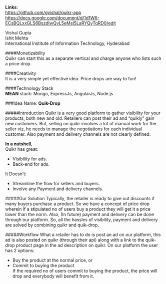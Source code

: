 **Links**:  
https://github.com/gvishal/quikr-app  
https://docs.google.com/document/d/1d1W6-ECsBQLxxGLS6BszdIwQvL5eMsI5LaRYQyTqRD0/edit

Vishal Gupta  
Ishit Mehta  
International Institute of Information Technology, Hyderabad  

####Monetizability  
Quikr can start this as a separate vertical and charge anyone who lists such a price drop.

####Creativity  
It is a very simple yet effective idea. Price drops are way to fun!

####Technology Stack  
**MEAN** stack: Mongo, ExpressJs, AngularJs, Node.js

###Idea Name: **Quik-Drop** 

#####Introduction
Quikr is a very good platform to gather visibility for your products, both new and old. Retailers can post their ad and “quikly” gain new customers. But, selling on quikr involves a lot of manual work for the seller viz, he needs to manage the negotiations for each individual customer. Also payment and delivery channels are not clearly defined.

**In a nutshell**,  
Quikr has great:  
* Visibility for ads.
* Back-end for ads.

It Doesn’t:
* Streamline the flow for sellers and buyers.
* Involve any Payment and delivery channels.

#####Our Solution
Typically, the retailer is ready to give out discounts if many buyers purchase a product. So we have a concept of price drop wherein if a stipulated no of users buy a product they will get it a price lower than the norm. Also, (In future) payment and delivery can be done through our platform. So, all the hassles of visibility, payment and delivery are solved by combining quikr and quik-drop.

#####Workflow
What a retailer has to do is post an ad on our platform, this ad is also posted on quikr (through their api) along with a link to the quik-drop product page in the ad description on quikr. On our platform the user has 2 options:
* Buy the product at the normal price, or
* Commit to buying the product  
If the required no of users commit to buying the product, the price will drop and everybody will benefit from it.
